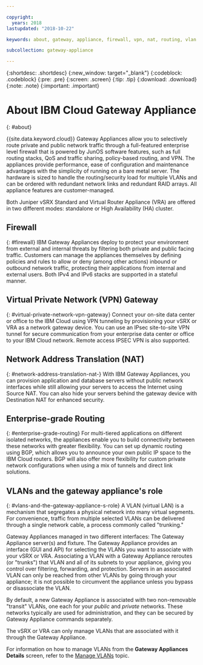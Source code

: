 ```yaml
---

copyright:
  years: 2018
lastupdated: "2018-10-22"

keywords: about, gateway, appliance, firewall, vpn, nat, routing, vlan

subcollection: gateway-appliance

---
```


{:shortdesc: .shortdesc}
{:new_window: target="_blank"}
{:codeblock: .codeblock}
{:pre: .pre}
{:screen: .screen}
{:tip: .tip}
{:download: .download}
{:note: .note}
{:important: .important}

# About IBM Cloud Gateway Appliance
{: #about}

{{site.data.keyword.cloud}} Gateway Appliances allow you to selectively route private and public network traffic through a full-featured enterprise level firewall that is powered by JunOS software features, such as full routing stacks, QoS and traffic sharing, policy-based routing, and VPN. The appliances provide performance, ease of configuration and maintenance advantages with the simplicity of running on a bare metal server. The hardware is sized to handle the routing/security load for multiple VLANs and can be ordered with redundant network links and redundant RAID arrays. All appliance features are customer-managed.

Both Juniper vSRX Standard and Virtual Router Appliance (VRA) are offered in two different modes: standalone or High Availability (HA) cluster.

## Firewall
{: #firewall}
IBM Gateway Appliances deploy to protect your environment from external and internal threats by filtering both private and public facing traffic. Customers can manage the appliances themselves by defining policies and rules to allow or deny (among other actions) inbound or outbound network traffic, protecting their applications from internal and external users. Both IPv4 and IPv6 stacks are supported in a stateful manner.

## Virtual Private Network (VPN) Gateway
{: #virtual-private-network-vpn-gateway}
Connect your on-site data center or office to the IBM Cloud using VPN tunneling by provisioning your vSRX or VRA as a network gateway device. You can use an IPsec site-to-site VPN tunnel for secure communication from your enterprise data center or office to your IBM Cloud network. Remote access IPSEC VPN is also supported.

## Network Address Translation (NAT)
{: #network-address-translation-nat-}
With IBM Gateway Appliances, you can provision application and database servers without public network interfaces while still allowing your servers to access the Internet using Source NAT. You can also hide your servers behind the gateway device with Destination NAT for enhanced security.

## Enterprise-grade Routing
{: #enterprise-grade-routing}
For multi-tiered applications on different isolated networks, the appliances enable you to build connectivity between these networks with greater flexibility. You can set up dynamic routing using BGP, which allows you to announce your own public IP space to the IBM Cloud routers. BGP will also offer more flexibility for custom private network configurations when using a mix of tunnels and direct link solutions.

## VLANs and the gateway appliance's role
{: #vlans-and-the-gateway-appliance-s-role}
A VLAN (virtual LAN) is a mechanism that segregates a physical network into many virtual segments. For convenience, traffic from multiple selected VLANs can be delivered through a single network cable, a process commonly called "trunking."

Gateway Appliances managed in two different interfaces: The Gateway Appliance server(s) and fixture. The Gateway Appliance provides an interface (GUI and API) for selecting the VLANs you want to associate with your vSRX or VRA. Associating a VLAN with a Gateway Appliance reroutes (or "trunks") that VLAN and all of its subnets to your appliance, giving you control over filtering, forwarding, and protection. Servers in an associated VLAN can only be reached from other VLANs by going through your appliance; it is not possible to circumvent the appliance unless you bypass or disassociate the VLAN.

By default, a new Gateway Appliance is associated with two non-removable "transit" VLANs, one each for your _public_ and _private_ networks. These networks typically are used for administration, and they can be secured by Gateway Appliance commands separately.

The vSRX or VRA can only manage VLANs that are associated with it through the Gateway Appliance.

For information on how to manage VLANs from the **Gateway Appliances Details** screen, refer to the [Manage VLANs](/docs/infrastructure/gateway-appliance?topic=gateway-appliance-managing-vlans-and-gateway-appliances) topic.
